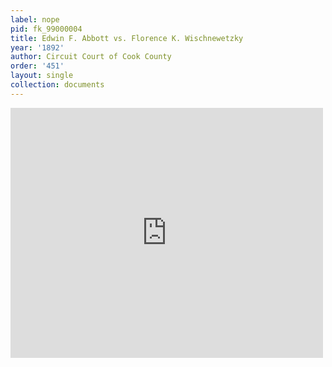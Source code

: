```yaml
---
label: nope
pid: fk_99000004
title: Edwin F. Abbott vs. Florence K. Wischnewetzky
year: '1892'
author: Circuit Court of Cook County
order: '451'
layout: single
collection: documents
---
```

<iframe src="https://northwestern.app.box.com/embed/s/kuz53dfzqxdyq6emqle679ouyojdvyku?sortColumn=date&view=list" width="500" height="400" frameborder="0" allowfullscreen webkitallowfullscreen msallowfullscreen></iframe>
